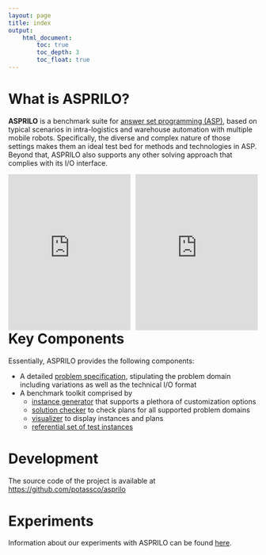 ```yaml
---
layout: page
title: index
output:
    html_document:
        toc: true
        toc_depth: 3
        toc_float: true
---
```


# What is ASPRILO?

**ASPRILO** is a benchmark suite for [answer set programming
(ASP)](https://en.wikipedia.org/wiki/Answer_set_programming), based on typical scenarios in
intra-logistics and warehouse automation with multiple mobile robots. Specifically, the diverse and
complex nature of those settings makes them an ideal test bed for methods and technologies in
ASP. Beyond that, ASPRILO also supports any other solving approach that complies with its I/O
interface.

<iframe width="49%" height="315" src="https://www.youtube.com/embed/ifYKHIvdnjw" frameborder="0" allowfullscreen align="left"></iframe>
<iframe width="49%" height="315" src="https://www.youtube.com/embed/GHRwpWzL0j8" frameborder="0" allowfullscreen align="right"></iframe>

&nbsp;

# Key Components

Essentially, ASPRILO provides the following components:

-   A detailed [problem specification](specification.md), stipulating the problem domain including variations as well as
    the technical I/O format
-   A benchmark toolkit comprised by
    - [instance generator](generator.md) that supports a plethora of customization options
    - [solution checker](checker.md) to check plans for all supported problem domains
    - [visualizer](visualizer.md) to display instances and plans
    - [referential set of test instances](benchmarkset.md)

# Development

The source code of the project is available at <https://github.com/potassco/asprilo>

# Experiments

Information about our experiments with ASPRILO can be found [here](experiments.md).
